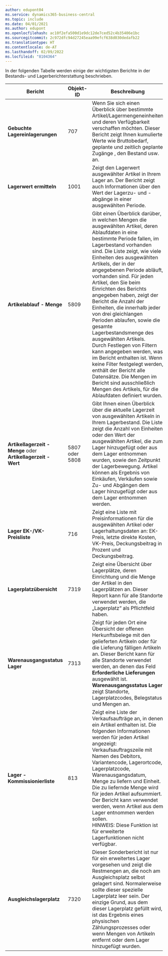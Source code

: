 ```yaml
---
author: edupont04
ms.service: dynamics365-business-central
ms.topic: include
ms.date: 04/01/2021
ms.author: edupont
ms.openlocfilehash: ac10f2efa500d1e9dc12de7ced52c4b35406e1bc
ms.sourcegitcommit: 2c972dfc94d27245eaa99efcf638d030dedafb22
ms.translationtype: HT
ms.contentlocale: de-AT
ms.lasthandoff: 02/09/2022
ms.locfileid: "8104364"
---
```

In der folgenden Tabelle werden einige der wichtigsten Berichte in der Bestands- und Lagerberichterstattung beschrieben.

|Bericht |Objekt-ID|Beschreibung  |
|---------|---------|---------|
|**Gebuchte Lagereinlagerungen**|707|Wenn Sie sich einen Überblick über bestimmte Artikel/Lagermengeneinheiten und deren Verfügbarkeit verschaffen möchten. Dieser Bericht zeigt Ihnen kumulierte Werte wie Bruttobedarf, geplante und zeitlich geplante Zugänge , den Bestand usw. an. |
|**Lagerwert ermitteln**|1001|Zeigt den Lagerwert ausgewählter Artikel in Ihrem Lager an. Der Bericht zeigt auch Informationen über den Wert der Lagerzu- und -abgänge in einer ausgewählten Periode.|
|**Artikelablauf - Menge**|5809|Gibt einen Überblick darüber, in welchen Mengen die ausgewählten Artikel, deren Ablaufdaten in eine bestimmte Periode fallen, im Lagerbestand vorhanden sind. Die Liste zeigt, wie viele Einheiten des ausgewählten Artikels, der in der angegebenen Periode abläuft, vorhanden sind. Für jeden Artikel, den Sie beim Einrichten des Berichts angegeben haben, zeigt der Bericht die Anzahl der Einheiten, die innerhalb jeder von drei gleichlangen Perioden ablaufen, sowie die gesamte Lagerbestandsmenge des ausgewählten Artikels.<br>Durch Festlegen von Filtern kann angegeben werden, was im Bericht enthalten ist. Wenn keine Filter festgelegt werden, enthält der Bericht alle Datensätze. Die Mengen im Bericht sind ausschließlich Mengen des Artikels, für die Ablaufdaten definiert wurden.|
|**Artikellagerzeit - Menge** oder **Artikellagerzeit - Wert**|5807 oder 5808|Gibt Ihnen einen Überblick über die aktuelle Lagerzeit von ausgewählten Artikeln in Ihrem Lagerbestand. Die Liste zeigt die Anzahl von Einheiten oder den Wert der ausgewählten Artikel, die zum Lager hinzugefügt oder aus dem Lager entnommen wurden, sowie den Zeitpunkt der Lagerbewegung. Artikel können als Ergebnis von Einkäufen, Verkäufen sowie Zu- und Abgängen dem Lager hinzugefügt oder aus dem Lager entnommen werden.|
|**Lager EK-/VK-Preisliste**|716|Zeigt eine Liste mit Preisinformationen für die ausgewählten Artikel oder Lagerhaltungsdaten an: EK-Preis, letzte direkte Kosten, VK-Preis, Deckungsbeitrag in Prozent und Deckungsbeitrag. |
|**Lagerplatzübersicht**|7319|Zeigt eine Übersicht über Lagerplätze, deren Einrichtung und die Menge der Artikel in den Lagerplätzen an. Dieser Report kann für alle Standorte verwendet werden, die „Lagerplatz“ als Pflichtfeld haben. |
|**Warenausgangsstatus Lager**|7313|Zeigt für jeden Ort eine Übersicht der offenen Herkunftsbelege mit den gelieferten Artikeln oder für die Lieferung fälligen Artikeln an. Dieser Bericht kann für alle Standorte verwendet werden, an denen das Feld **Erforderliche Lieferungen** ausgewählt ist. **Warenausgangsstatus Lager** zeigt Standorte, Lagerplatzcodes, Belegstatus und Mengen an.|
|**Lager - Kommissionierliste**|813|Zeigt eine Liste der Verkaufsaufträge an, in denen ein Artikel enthalten ist. Die folgenden Informationen werden für jeden Artikel angezeigt: Verkaufsauftragszeile mit Namen des Debitors, Variantencode, Lagerortcode, Lagerplatzcode, Warenausgangsdatum, Menge zu liefern und Einheit. Die zu liefernde Menge wird für jeden Artikel aufsummiert. Der Bericht kann verwendet werden, wenn Artikel aus dem Lager entnommen werden sollen.<br>HINWEIS: Diese Funktion ist für erweiterte Lagerfunktionen nicht verfügbar.|
|**Ausgleichslagerplatz**|7320|Dieser Sonderbericht ist nur für ein erweitertes Lager vorgesehen und zeigt die Restmengen an, die noch am Ausgleichsplatz selbst gelagert sind. Normalerweise sollte dieser spezielle Lagerplatz leer sein. Der einzige Grund, aus dem dieser Lagerplatz gefüllt wird, ist das Ergebnis eines physischen Zählungsprozesses oder wenn Mengen von Artikeln entfernt oder dem Lager hinzugefügt wurden.|